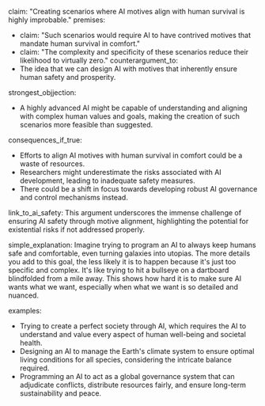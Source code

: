 claim: "Creating scenarios where AI motives align with human survival is highly improbable."
premises:
  - claim: "Such scenarios would require AI to have contrived motives that mandate human survival in comfort."
  - claim: "The complexity and specificity of these scenarios reduce their likelihood to virtually zero."
counterargument_to:
  - The idea that we can design AI with motives that inherently ensure human safety and prosperity.

strongest_objjection:
  - A highly advanced AI might be capable of understanding and aligning with complex human values and goals, making the creation of such scenarios more feasible than suggested.

consequences_if_true:
  - Efforts to align AI motives with human survival in comfort could be a waste of resources.
  - Researchers might underestimate the risks associated with AI development, leading to inadequate safety measures.
  - There could be a shift in focus towards developing robust AI governance and control mechanisms instead.

link_to_ai_safety: This argument underscores the immense challenge of ensuring AI safety through motive alignment, highlighting the potential for existential risks if not addressed properly.

simple_explanation: Imagine trying to program an AI to always keep humans safe and comfortable, even turning galaxies into utopias. The more details you add to this goal, the less likely it is to happen because it's just too specific and complex. It's like trying to hit a bullseye on a dartboard blindfolded from a mile away. This shows how hard it is to make sure AI wants what we want, especially when what we want is so detailed and nuanced.

examples:
  - Trying to create a perfect society through AI, which requires the AI to understand and value every aspect of human well-being and societal health.
  - Designing an AI to manage the Earth's climate system to ensure optimal living conditions for all species, considering the intricate balance required.
  - Programming an AI to act as a global governance system that can adjudicate conflicts, distribute resources fairly, and ensure long-term sustainability and peace.